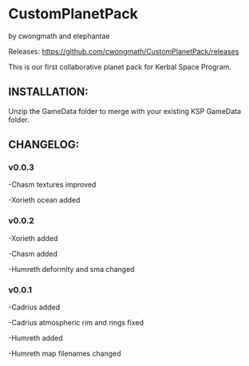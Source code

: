 # CustomPlanetPack
by cwongmath and elephantae

Releases: https://github.com/cwongmath/CustomPlanetPack/releases

This is our first collaborative planet pack for Kerbal Space Program.

## INSTALLATION:

Unzip the GameData folder to merge with your existing KSP GameData folder.

## CHANGELOG:

### v0.0.3

-Chasm textures improved

-Xorieth ocean added

### v0.0.2

-Xorieth added

-Chasm added

-Humreth deformity and sma changed

### v0.0.1

-Cadrius added

-Cadrius atmospheric rim and rings fixed

-Humreth added

-Humreth map filenames changed
